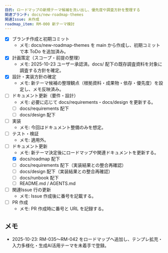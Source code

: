 ```yaml
---
目的: ロードマップの新規テーマ候補を洗い出し、優先度や調査方針を整理する
関連ブランチ: docs/new-roadmap-themes
関連Issue: 未作成
roadmap_item: RM-000 新テーマ検討
---
```


- [x] ブランチ作成と初期コミット
  - メモ: docs/new-roadmap-themes を main から作成し、初期コミットで本 ToDo を追加済み。
- [x] 計画策定（スコープ・前提の整理）
  - メモ: 2025-10-23 ユーザー承認済。docs/ 配下の既存調査資料を対象に調査する方針を確定。
- [x] 設計・実装方針の確定
  - メモ: 新テーマ候補の整理観点（根拠資料・成果物・依存・優先度）を設定し、メモ反映済み。
- [ ] ドキュメント更新（要件・設計）
  - メモ: 必要に応じて docs/requirements・docs/design を更新する。
  - [ ] docs/requirements 配下
  - [ ] docs/design 配下
- [ ] 実装
  - メモ: 今回はドキュメント整備のみを想定。
- [ ] テスト・検証
  - メモ: 適用外。
- [ ] ドキュメント更新
  - メモ: 新テーマ決定後にロードマップや関連ドキュメントを更新する。
  - [x] docs/roadmap 配下
  - [ ] docs/requirements 配下（実装結果との整合再確認）
  - [ ] docs/design 配下（実装結果との整合再確認）
  - [ ] docs/runbook 配下
  - [ ] README.md / AGENTS.md
- [ ] 関連Issue 行の更新
  - メモ: Issue 作成後に番号を記載する。
- [ ] PR 作成
  - メモ: PR 作成時に番号と URL を記録する。

## メモ
- 2025-10-23: RM-035〜RM-042 をロードマップへ追加し、テンプレ拡充・入力多様化・生成AI活用テーマを未着手で登録。
